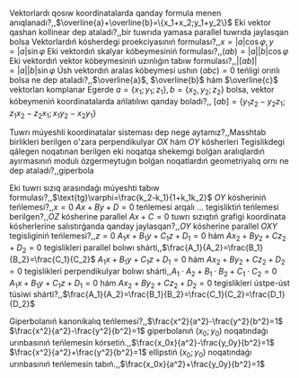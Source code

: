 Vektorlardı qosıw koordinatalarda qanday formula menen anıqlanadı?,,$\overline{a}+\overline{b}=\{x_1+x_2;y_1+y_2\}$
Eki vektor qashan kollinear dep ataladı?,,bir tuwrıda yamasa parallel tuwrıda jaylasqan bolsa
Vektorlardıń kósherdegi proekciyasınıń formulası?,,$x=|a|\cos\varphi, y=|a|\sin\varphi$
Eki vektordıń skalyar kóbeymesiniń formulası?,,$(ab)=|a||b|\cos\varphi$
Eki vektordıń vektor kóbeymesiniń uzınlıǵın tabıw formulası?,,$\left| \lbrack ab\rbrack \right|=|a||b|\sin\varphi$
Úsh vektordıń aralas kóbeymesi ushın $(abc)=0$ teńligi orınlı bolsa ne dep ataladı?,,$\overline{a}$, $\overline{b}$ hám $\overline{c}$ vektorları komplanar
Egerde $a=\{ x_1; y_1; z_1\}, b=\{ x_2, y_2; z_2\}$ bolsa, vektor kóbeymeniń koordinatalarda ańlatılıwı qanday boladı?,, $\lbrack ab\rbrack=\{y_1z_2-y_2z_1; z_1x_2-z_2x_1; x_1y_2-x_2y_1\}$

Tuwrı múyeshli koordinatalar sisteması dep nege aytamız?,,Masshtab birlikleri berilgen o'zara perpendikulyar $OX$ hám $OY$ kósherleri
Tegislikdegi qálegen noqatınan berilgen eki noqatqa shekemgi bolǵan aralıqlardıń ayırmasınıń modulı ózgermeytuǵın bolǵan noqatlardıń geometriyalıq ornı ne dep ataladı?,,giperbola

Eki tuwrı sızıq arasındaǵı múyeshti tabıw formulası?,,$\text{tg}\varphi=\frac{k_2-k_1}{1+k_1k_2}$
$OY$ kósheriniń teńlemesi?,,$x=0$
$Ax+By+D=0$ teńlemesi arqalı ... tegisliktiń teńlemesi berilgen?,,$OZ$ kósherine parallel
$Ax+C=0$ tuwrı sızıqtıń grafigi koordinata kósherlerine salıstırǵanda qanday jaylasqan?,,$OY$ kósherine parallel
$OXY$ tegisliginiń teńlemesi?,,$z=0$
$A_1x+B_1y+C_1z+D_1=0$ hám $Ax_2+By_2+Cz_2+D_2=0$ tegislikleri parallel bolıwı shárti,,$\frac{A_1}{A_2}=\frac{B_1}{B_2}=\frac{C_1}{C_2}$
$A_1x+B_1y+C_1z+D_1=0$ hám $Ax_2+By_2+Cz_2+D_2=0$ tegislikleri perpendikulyar bolıwı shárti,,$A_1\cdot A_2+B_1\cdot B_2+C_1\cdot C_2=0$
$A_1x+B_1y+C_1z+D_1=0$ hám $Ax_2+By_2+Cz_2+D_2=0$ tegislikleri ústpe-úst túsiwi shárti?,,$\frac{A_1}{A_2}=\frac{B_1}{B_2}=\frac{C_1}{C_2}=\frac{D_1}{D_2}$

Giperbolanıń kanonikalıq teńlemesi?,,$\frac{x^2}{a^2}-\frac{y^2}{b^2}=1$
$\frac{x^2}{a^2}-\frac{y^2}{b^2}=1$ giperbolanıń $(x_0;y_0)$ noqatındaǵı urınbasınıń teńlemesin kórsetiń.,,$\frac{x_0x}{a^2}-\frac{y_0y}{b^2}=1$
$\frac{x^2}{a^2}+\frac{y^2}{b^2}=1$ ellipstiń $(x_0;y_0)$ noqatındaǵı urınbasınıń teńlemesin tabıń.,,$\frac{x_0x}{a^2}+\frac{y_0y}{b^2}=1$
